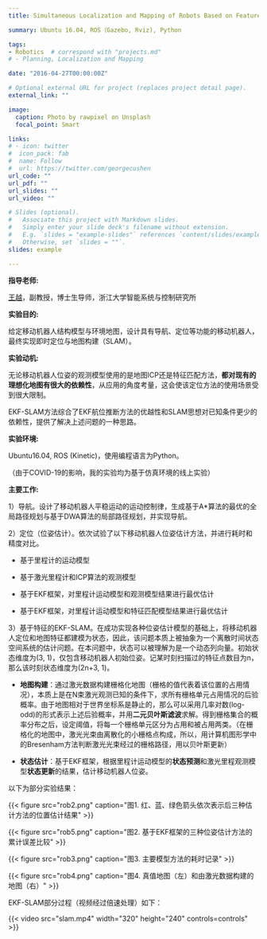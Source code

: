 ```yaml
---
title: Simultaneous Localization and Mapping of Robots Based on Feature Tracking

summary: Ubuntu 16.04, ROS（Gazebo, Rviz), Python

tags:
- Robotics	# correspond with "projects.md"
# - Planning, Localization and Mapping

date: "2016-04-27T00:00:00Z"

# Optional external URL for project (replaces project detail page).
external_link: ""

image:
  caption: Photo by rawpixel on Unsplash
  focal_point: Smart

links:
# - icon: twitter
#  icon_pack: fab
#  name: Follow
#  url: https://twitter.com/georgecushen
url_code: ""
url_pdf: ""
url_slides: ""
url_video: ""

# Slides (optional).
#   Associate this project with Markdown slides.
#   Simply enter your slide deck's filename without extension.
#   E.g. `slides = "example-slides"` references `content/slides/example-slides.md`.
#   Otherwise, set `slides = ""`.
slides: example

---
```


**指导老师:**

[王越](https://ywang-zju.github.io/)，副教授，博士生导师，浙江大学智能系统与控制研究所

**实验目的:**

给定移动机器人结构模型与环境地图，设计具有导航、定位等功能的移动机器人，最终实现即时定位与地图构建（SLAM）。

**实验动机:**

无论移动机器人位姿的观测模型使用的是地图ICP还是特征匹配方法，**都对现有的理想化地图有很大的依赖性**，从应用的角度考量，这会使该定位方法的使用场景受到很大限制。

EKF-SLAM方法综合了EKF航位推断方法的优越性和SLAM思想对已知条件更少的依赖性，提供了解决上述问题的一种思路。

**实验环境:**

Ubuntu16.04​, ROS (Kinetic)，使用编程语言为Python。

（由于COVID-19的影响，我的实验均为基于仿真环境的线上实验）

**主要工作:**

1）导航。设计了移动机器人平稳运动的运动控制律，生成基于A*算法的最优的全局路径规划与基于DWA算法的局部路径规划，并实现导航。

2）定位（位姿估计）。依次试验了以下移动机器人位姿估计方法，并进行耗时和精度对比。

- 基于里程计的运动模型

- 基于激光里程计和ICP算法的观测模型

- 基于EKF框架，对里程计运动模型和观测模型结果进行最优估计
- 基于EKF框架，对里程计运动模型和特征匹配模型结果进行最优估计

3）基于特征的EKF-SLAM。在成功实现各种位姿估计模型的基础上，将移动机器人定位和地图特征都建模为状态，因此，该问题本质上被抽象为一个离散时间状态空间系统的估计问题。在本问题中，状态可以被理解为是一个动态列向量。初始状态维度为(3, 1)，仅包含移动机器人初始位姿。记某时刻扫描过的特征点数目为n，那么该时刻状态维度为(2n+3, 1)。

- **地图构建**：通过激光数据构建栅格化地图（栅格的值代表着该位置的占用情况），本质上是在N束激光观测已知的条件下，求所有栅格单元占用情况的后验概率。由于地图相对于世界坐标系是静止的，那么可以采用几率对数(log-odd)的形式表示上述后验概率，并用**二元贝叶斯滤波**求解。得到栅格集合的概率分布之后，设定阈值，将每一个栅格单元区分为占用和被占用两类。（在栅格化的地图中，激光光束由离散化的小栅格点构成，所以，用计算机图形学中的Bresenham方法判断激光光束经过的栅格路径，用以贝叶斯更新）

- **状态估计**：基于EKF框架，根据里程计运动模型的**状态预测**和激光里程观测模型**状态更新**的结果，估计移动机器人位姿。



以下为部分实验结果：

{{< figure src="rob2.png" caption="图1. 红、蓝、绿色箭头依次表示后三种估计方法的位置估计结果" >}}



{{< figure src="rob5.png" caption="图2. 基于EKF框架的三种位姿估计方法的累计误差比较" >}}



{{< figure src="rob3.png" caption="图3. 主要模型方法的耗时记录" >}}



{{< figure src="rob4.png" caption="图4. 真值地图（左）和由激光数据构建的地图（右）" >}}



EKF-SLAM部分过程（视频经过倍速处理）如下：

{{< video src="slam.mp4" width="320" height="240" controls=controls" >}}